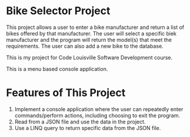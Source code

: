 # Bike Selector Project
This project allows a user to enter a bike manufacturer and return a list of bikes offered by that manufacturer.  The user will select a specific biek manufacturer and the program will return the model(s) that meet the requirements.  The user can also add a new bike to the database.

This is my project for Code Louisville Software Development course.

This is a menu based console application.

# Features of This Project
1. Implement a console application where the user can repeatedly enter commands/perform actions, including choosing to exit the program.  
2. Read from a JSON file and use the data in the project.
3. Use a LINQ query to return specific data from the JSON file.
